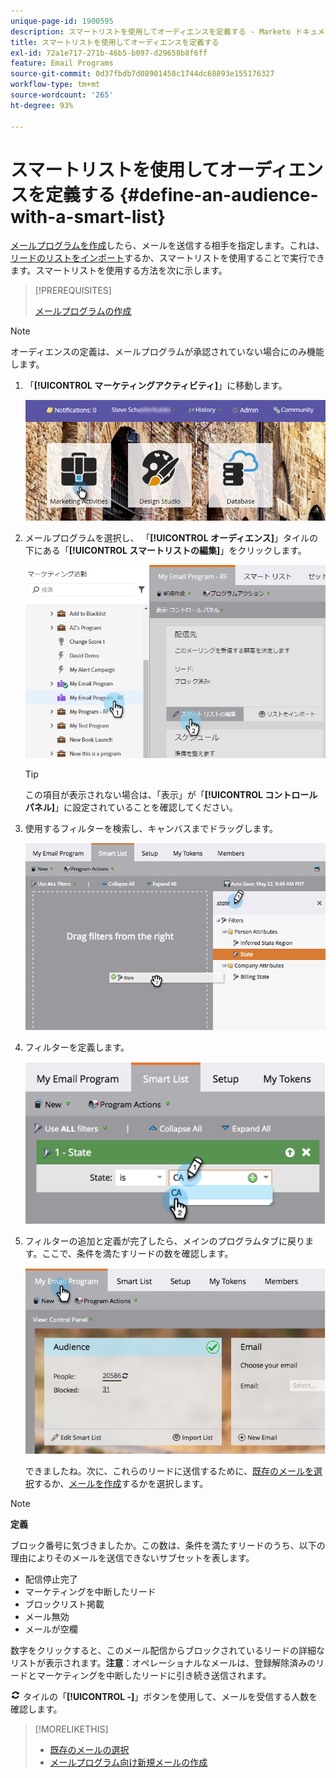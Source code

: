 ```yaml
---
unique-page-id: 1900595
description: スマートリストを使用してオーディエンスを定義する - Marketo ドキュメント - 製品ドキュメント
title: スマートリストを使用してオーディエンスを定義する
exl-id: 72a1e717-271b-46b5-b097-d29658b8f6ff
feature: Email Programs
source-git-commit: 0d37fbdb7d08901458c1744dc68893e155176327
workflow-type: tm+mt
source-wordcount: '265'
ht-degree: 93%

---
```


# スマートリストを使用してオーディエンスを定義する {#define-an-audience-with-a-smart-list}

[メールプログラムを作成](/help/marketo/product-docs/email-marketing/email-programs/creating-an-email-program/create-an-email-program.md)したら、メールを送信する相手を指定します。これは、[リードのリストをインポート](/help/marketo/product-docs/email-marketing/email-programs/managing-people-in-email-programs/define-an-audience-by-importing-a-list.md)するか、スマートリストを使用することで実行できます。スマートリストを使用する方法を次に示します。

>[!PREREQUISITES]
>
>[メールプログラムの作成](/help/marketo/product-docs/email-marketing/email-programs/creating-an-email-program/create-an-email-program.md)

>[!NOTE]
>
>オーディエンスの定義は、メールプログラムが承認されていない場合にのみ機能します。

1. 「**[!UICONTROL マーケティングアクティビティ]**」に移動します。

   ![](assets/login-marketing-activities.png)

1. メールプログラムを選択し、 「**[!UICONTROL オーディエンス]**」タイルの下にある「**[!UICONTROL スマートリストの編集]**」をクリックします。

   ![](assets/2017-05-22-09-46-37.png)

   >[!TIP]
   >
   >この項目が表示されない場合は、「表示」が「**[!UICONTROL コントロールパネル]**」に設定されていることを確認してください。

1. 使用するフィルターを検索し、キャンバスまでドラッグします。

   ![](assets/dragstate.png)

1. フィルターを定義します。

   ![](assets/image2014-9-12-11-3a1-3a14.png)

1. フィルターの追加と定義が完了したら、メインのプログラムタブに戻ります。ここで、条件を満たすリードの数を確認します。

   ![](assets/myemailprogram.jpg)

   できましたね。次に、これらのリードに送信するために、[既存のメールを選択](/help/marketo/product-docs/email-marketing/email-programs/email-program-actions/choose-an-existing-email.md)するか、[メールを作成](/help/marketo/product-docs/email-marketing/email-programs/email-program-actions/create-an-email-for-an-email-program.md)するかを選択します。

>[!NOTE]
>
>**定義**
>
>ブロック番号に気づきましたか。この数は、条件を満たすリードのうち、以下の理由によりそのメールを送信できないサブセットを表します。
>
>* 配信停止完了
>* マーケティングを中断したリード
>* ブロックリスト掲載
>* メール無効
>* メールが空欄
>
>数字をクリックすると、このメール配信からブロックされているリードの詳細なリストが表示されます。**注意**：オペレーショナルなメールは、登録解除済みのリードとマーケティングを中断したリードに引き続き送信されます。
>
>![ オーディエンス ](assets/image2014-10-23-16-3a32-3a36.png) タイルの「**[!UICONTROL -]**」ボタンを使用して、メールを受信する人数を確認します。

>[!MORELIKETHIS]
>
>* [既存のメールの選択](/help/marketo/product-docs/email-marketing/email-programs/email-program-actions/choose-an-existing-email.md)
>* [メールプログラム向け新規メールの作成](/help/marketo/product-docs/email-marketing/email-programs/email-program-actions/create-an-email-for-an-email-program.md)
